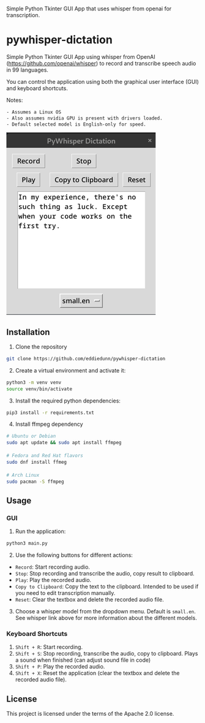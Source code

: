 # 
Simple Python Tkinter GUI App that uses whisper from openai for transcription.

# pywhisper-dictation

Simple Python Tkinter GUI App using whisper from OpenAI (https://github.com/openai/whisper) to record and transcribe speech audio in 99 languages.

You can control the application using both the graphical user interface (GUI) and keyboard shortcuts.

Notes: 

    - Assumes a Linux OS
    - Also assumes nvidia GPU is present with drivers loaded.
    - Default selected model is English-only for speed. 


![Screen Shot](images/screen_shot.png)

## Installation

1. Clone the repository

```zsh
git clone https://github.com/eddiedunn/pywhisper-dictation
```

2. Create a virtual environment and activate it:

```zsh
python3 -m venv venv
source venv/bin/activate 
```


3. Install the required python dependencies:


```zsh
pip3 install -r requirements.txt
```

4. Install ffmpeg dependency

```zsh
# Ubuntu or Debian
sudo apt update && sudo apt install ffmpeg

# Fedora and Red Hat flavors
sudo dnf install ffmeg

# Arch Linux
sudo pacman -S ffmpeg
```


## Usage

### GUI

1. Run the application:

```zsh
python3 main.py
```

2. Use the following buttons for different actions:

- `Record`: Start recording audio.
- `Stop`: Stop recording and transcribe the audio, copy result to clipboard. 
- `Play`: Play the recorded audio.
- `Copy to Clipboard`: Copy the text to the clipboard. Intended to be used if you need to edit transcription manually.
- `Reset`: Clear the textbox and delete the recorded audio file.

3. Choose a whisper model from the dropdown menu. Default is `small.en`. See whisper link above for more information about the different models.

### Keyboard Shortcuts

1. `Shift + R`: Start recording.
2. `Shift + S`: Stop recording, transcribe the audio, copy to clipboard. Plays a sound when finished (can adjust sound file in code)
3. `Shift + P`: Play the recorded audio.
4. `Shift + X`: Reset the application (clear the textbox and delete the recorded audio file).

## License

This project is licensed under the terms of the Apache 2.0 license.

